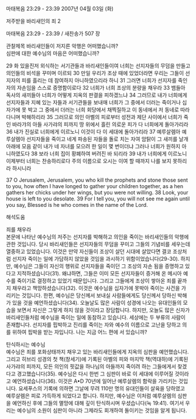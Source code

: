 마태복음 23:29 - 23:39 
2007년 04월 03일 (화)

저주받을 바리새인의 죄 2



마태복음 23:29 - 23:39 / 새찬송가 507 장


관찰제목
바리새인들이 저지른 악행은 어떠했습니까?      
심판에 대한 예수님의 마음은 어떠했습니까? 

29 화 있을진저 외식하는 서기관들과 바리새인들이여 너희는 선지자들의 무덤을 만들고 의인들의 비석을 꾸미며 이르되 30 만일 우리가 조상 때에 있었더라면 우리는 그들이 선지자의 피를 흘리는 데 참여하지 아니하였으리라 하니 31 그러면 너희가 선지자를 죽인 자의 자손임을 스스로 증명함이로다 32 너희가 너희 조상의 분량을 채우라 33 뱀들아 독사의 새끼들아 너희가 어떻게 지옥의 판결을 피하겠느냐 34 그러므로 내가 너희에게 선지자들과 지혜 있는 자들과 서기관들을 보내매 너희가 그 중에서 더러는 죽이거나 십자가에 못 박고 그 중에서 더러는 너희 회당에서 채찍질하고 이 동네에서 저 동네로 따라다니며 박해하리라 35 그러므로 의인 아벨의 피로부터 성전과 제단 사이에서 너희가 죽인 바라갸의 아들 사가랴의 피까지 땅 위에서 흘린 의로운 피가 다 너희에게 돌아가리라 36 내가 진실로 너희에게 이르노니 이것이 다 이 세대에 돌아가리라 37 예루살렘아 예루살렘아 선지자들을 죽이고 네게 파송된 자들을 돌로 치는 자여 암탉이 그 새끼를 날개 아래에 모음 같이 내가 네 자녀를 모으려 한 일이 몇 번이더냐 그러나 너희가 원하지 아니하였도다 38 보라 너희 집이 황폐하여 버려진 바 되리라 39 내가 너희에게 이르노니 이제부터 너희는 찬송하리로다 주의 이름으로 오시는 이여 할 때까지 나를 보지 못하리라 하시니라 

37 O Jerusalem, Jerusalem, you who kill the prophets and stone those sent to you, how often I have longed to gather your children together, as a hen gathers her chicks under her wings, but you were not willing. 
38 Look, your house is left to you desolate. 39 For I tell you, you will not see me again until you say, Blessed is he who comes in the name of the Lord.

해석도움





죄를 채우라  
본문에 나타난 예수님의 저주는 선지자를 박해하고 의인을 죽이는 바리새인들의 악행에 관한 것입니다. 당시 바리새인들은 선지자들의 무덤을 꾸미고 그들의 기념비를 세우는데 열중하고 있었습니다. 이것은 만약 자신들이 조상이 살던 시대에 살았다면 결코 조상처럼 선지자 죽이는 일에 가담하지 않았을 것임을 과시하기 위함이었습니다(29-30). 하지만, 예수님은 그들이 자신의 행위로 선지자들을 죽이던 그 조상의 자손 됨을 증명하고 있다고 지적하셨습니다(31). 왜냐하면, 그들은 이미 모든 선지자들이 증거해 온 메시아 예수를 죽이기로 결정하고 있었기 때문입니다. 그리고 그들에게 조상이 쌓아온 죄를 끝까지 채우라고 책망하셨습니다(32). 이것은 예수님을 십자가에 못박아 죽이는 사건을 가리키는 것입니다. 한편, 예수님은 당신께서 보내실 사람들에게도 당신께서 당하신 박해가 있을 것을 예언하셨습니다(34). 오늘날도 많은 사람이 성경에 나오는 유대인들의 모습을 보면서 자신은 그렇게 하지 않을 것이라고 장담합니다. 하지만, 오늘도 많은 신자가 바리새인들처럼 예수님을 죽이는 일에 동참하고 있습니다. 세상에는 두 부류의 사람이 존재합니다. 선지자를 핍박하고 진리를 죽이는 자와 예수의 이름으로 고난을 당하고 의를 위하여 핍박을 받는 자입니다. 나는 지금 어느 편에 서 있습니까? 

탄식하시는 예수님  
예수님은 죄를 포화상태까지 채우고 있는 바리새인들에게 지옥의 심판을 예언했습니다. 그리고 히브리 성경의 첫 책(창세기)에 기록된 아벨의 피와 마지막 책(역대하)에 기록된 사가랴의 피까지, 모든 의인의 핏값을 하나님의 아들까지 죽이려 하는 그들에게서 찾겠다고 경고했습니다(35). 예수님은 다시 한번 그 심판이 바로 이 세대에 이루어질 것이라고 예언하셨습니다(36). 이것은 A•D 70년에 일어난 예루살렘의 함락을 가리키는 것입니다. 요세푸스의 기록에 의하면 그날에 무려 110만 명의 유대인들이 살육을 당하였고 예루살렘은 피로 가득하게 되었다고 합니다. 하지만, 예수님은 이처럼 예루살렘의 심판을 예언하신 후에 그들의 멸망에 대해 깊이 탄식하시며 우셨습니다(눅 19:41). 여기서 우리는 예수님의 소원이 심판이 아니라 그제라도 회개하여 돌이키는 것임을 알게 됩니다.